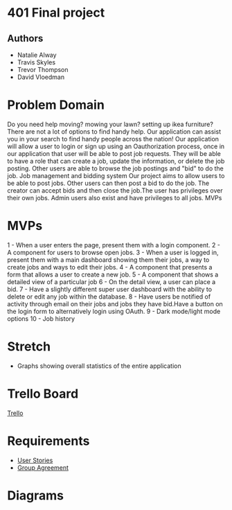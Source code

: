 # 401 Final project
## Authors
- Natalie Alway
- Travis Skyles
- Trevor Thompson
- David Vloedman
# Problem Domain
Do you need help moving? mowing your lawn? setting up ikea furniture? There are not a lot of options to find handy help. Our application can assist you in your search to find handy people across the nation! Our application will allow a user to login or sign up using an Oauthorization process, once in our application that user will be able to post job requests. They will be able to have a role that can create a job, update the information, or delete the job posting. Other users are able to browse the job postings and "bid" to do the job.
Job management and bidding system
Our project aims to allow users to be able to post jobs. Other users can then post a bid to do the job. The creator can accept bids and then close the job.The user has privileges over their own jobs. Admin users also exist and have privileges to all jobs.
MVPs


# MVPs
1 - When a user enters the page, present them with a login component.
2 - A component for users to browse open jobs.
3 - When a user is logged in, present them with a main dashboard showing them their jobs, a way to create jobs and ways to edit their jobs.
4 - A component that presents a form that allows a user to create a new job.
5 - A component that shows a detailed view of a particular job
6 - On the detail view, a user can place a bid.
7 - Have a slightly different super user dashboard with the ability to delete or edit any job within the database.
8 - Have users be notified of activity through email on their jobs and jobs they have bid.Have a button on the login form to alternatively login using OAuth.
9 - Dark mode/light mode options
10 - Job history

# Stretch
* Graphs showing overall statistics of the entire application

 
 
# Trello Board
[Trello](https://trello.com/b/7CutaFuI/canu)

# Requirements
* [User Stories](./user-stories.md)
* [Group Agreement](./group-agreement.md)
# Diagrams

